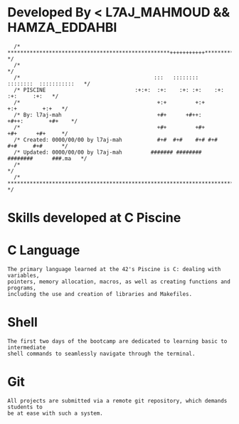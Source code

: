  Developed By < L7AJ_MAHMOUD && HAMZA_EDDAHBI
============================================================
	  /* ***************************************************+++++++++++******************* */
	  /*                                                                                   */
	  /*                                	      :::   ::::::::   ::::::::  :::::::::::   */ 
	  /* PISCINE                      	    :+:+:  :+:    :+: :+:    :+: :+:     :+:   */ 
	  /*                                           +:+         +:+        +:+        +:+   */ 
	  /* By: l7aj-mah                              +#+      +#++:      +#++:        +#+    */ 
	  /*                                           +#+         +#+        +#+      +#+     */ 
	  /* Created: 0000/00/00 by l7aj-mah           #+#  #+#    #+# #+#    #+#     #+#      */ 
	  /* Updated: 0000/00/00 by l7aj-mah         ####### ########   ########      ###.ma   */ 
	  /*           	                                                                       */ 
	  /* ********************************************************************************* */
Skills developed at C Piscine
=============================
  # C Language
	The primary language learned at the 42's Piscine is C: dealing with variables,
	pointers, memory allocation, macros, as well as creating functions and programs,
	including the use and creation of libraries and Makefiles.
 
 # Shell
	The first two days of the bootcamp are dedicated to learning basic to intermediate
	shell commands to seamlessly navigate through the terminal.

 # Git
	All projects are submitted via a remote git repository, which demands students to
	be at ease with such a system.
